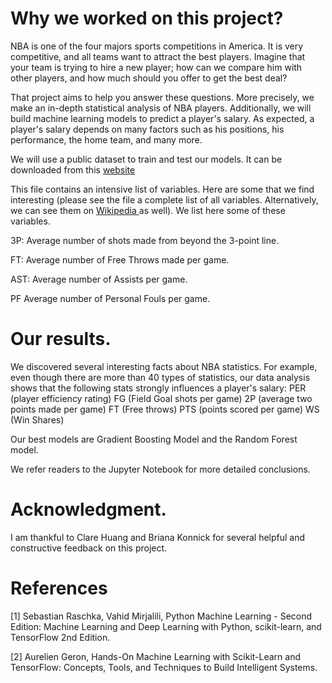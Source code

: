 # Why we worked on this project? 

NBA is one of the four majors sports competitions in America. It is very competitive, and all teams want to attract the best players. Imagine that your team is trying to hire a new player; how can we compare him with other players, and how much should you offer to get the best deal? 

That project aims to help you answer these questions. More precisely, we make an in-depth statistical analysis of NBA players. Additionally, we will build machine learning models to predict a player's salary. As expected, a player's salary depends on many factors such as his positions, his performance, the home team, and many more. 


We will use a public dataset to train and test our models. It can be downloaded from this <a href="http://web.grinnell.edu/individuals/kuipers/stat2labs/NBA.html"> website </a>


This file contains an intensive list of variables. Here are some that we find interesting (please see the file a complete list of all variables. Alternatively, we can see them on <a href= "https://en.wikipedia.org/wiki/Basketball_statistics"> Wikipedia </a> as well). We list here some of these variables. 

3P:	Average number of shots made from beyond the 3-point line.

FT:	Average number of Free Throws made per game.

AST: Average number of Assists per game.

PF	Average number of Personal Fouls per game.

# Our results. 

We discovered several interesting facts about NBA statistics. For example, even though there are more than 40 types of statistics, our data analysis shows that the following stats strongly influences a player's salary:
PER (player efficiency rating)
FG (Field Goal shots per game)
2P (average two points made per game)
FT (Free throws)
PTS (points scored per game)
WS (Win Shares) 

Our best models are Gradient Boosting Model and the Random Forest model. 

We refer readers to the Jupyter Notebook for more detailed conclusions. 

# Acknowledgment. 

I am thankful to Clare Huang and Briana Konnick for several helpful and constructive feedback on this project. 

# References 

[1]  Sebastian Raschka, Vahid Mirjalili, Python Machine Learning - Second Edition: Machine Learning and Deep Learning with Python, scikit-learn, and TensorFlow 2nd Edition.

[2] Aurelien Geron, Hands-On Machine Learning with Scikit-Learn and TensorFlow: Concepts, Tools, and Techniques to Build Intelligent Systems. 

